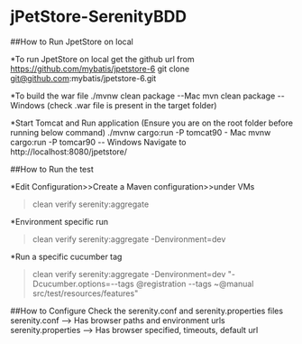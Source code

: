# jPetStore-SerenityBDD

##How to Run JpetStore on local

*To run JpetStore on local get the github url from https://github.com/mybatis/jpetstore-6
git clone git@github.com:mybatis/jpetstore-6.git

*To build the war file
./mvnw clean package --Mac
mvn clean package -- Windows (check .war file is present in the target folder)

*Start Tomcat and Run application
(Ensure you are on the root folder before running below command)
./mvnw cargo:run -P tomcat90 - Mac
mvnw cargo:run -P tomcar90 -- Windows
Navigate to http://localhost:8080/jpetstore/

##How to Run the test

*Edit Configuration>>Create a Maven configuration>>under VMs
>clean verify serenity:aggregate

*Environment specific run
>clean verify serenity:aggregate -Denvironment=dev

*Run a specific cucumber tag
>clean verify serenity:aggregate -Denvironment=dev "-Dcucumber.options=--tags @registration --tags ~@manual src/test/resources/features"


##How to Configure
Check the serenity.conf and serenity.properties files
serenity.conf --> Has browser paths and environment urls
serenity.properties --> Has browser specified, timeouts, default url

